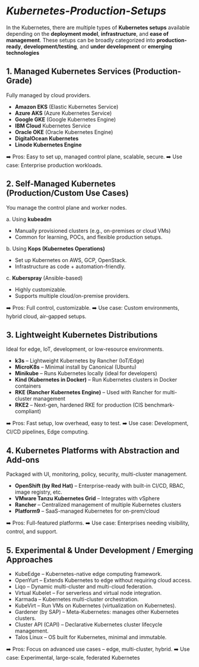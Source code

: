 # *Kubernetes-Production-Setups*

In the Kubernetes, there are multiple types of **Kubernetes setups** available depending on the **deployment model**, **infrastructure**, and **ease of management**. These setups can be broadly categorized into **production-ready**, **development/testing**, and **under development** or **emerging technologies**
## 1.  Managed Kubernetes Services (Production-Grade)
Fully managed by cloud providers.

-  **Amazon EKS** (Elastic Kubernetes Service)
-  **Azure AKS** (Azure Kubernetes Service)
-  **Google GKE** (Google Kubernetes Engine)
-  **IBM Cloud** Kubernetes Service
-  **Oracle OKE** (Oracle Kubernetes Engine)
-  **DigitalOcean Kubernetes**
-  **Linode Kubernetes Engine**

➡️  Pros: Easy to set up, managed control plane, scalable, secure.
➡️  Use case: Enterprise production workloads.

## 2.  Self-Managed Kubernetes (Production/Custom Use Cases)
You manage the control plane and worker nodes.

a.  Using **kubeadm**
-  Manually provisioned clusters (e.g., on-premises or cloud VMs)
-  Common for learning, POCs, and flexible production setups.

b.  Using **Kops (Kubernetes Operations)**
-  Set up Kubernetes on AWS, GCP, OpenStack.
-  Infrastructure as code + automation-friendly.

c. **Kuberspray** (Ansible-based)
-  Highly customizable.
-  Supports multiple cloud/on-premise providers.

➡️ Pros: Full control, customizable.
➡️ Use case: Custom environments, hybrid cloud, air-gapped setups.

## 3.  Lightweight Kubernetes Distributions
Ideal for edge, IoT, development, or low-resource environments.

-  **k3s** – Lightweight Kubernetes by Rancher (IoT/Edge)
-  **MicroK8s** – Minimal install by Canonical (Ubuntu)
-  **Minikube** – Runs Kubernetes locally (ideal for developers)
-  **Kind (Kubernetes in Docker)** – Run Kubernetes clusters in Docker containers
-  **RKE (Rancher Kubernetes Engine)** – Used with Rancher for multi-cluster management
-  **RKE2** – Next-gen, hardened RKE for production (CIS benchmark-compliant)

➡️ Pros: Fast setup, low overhead, easy to test.
➡️ Use case: Development, CI/CD pipelines, Edge computing.

## 4.  Kubernetes Platforms with Abstraction and Add-ons
Packaged with UI, monitoring, policy, security, multi-cluster management.

-  **OpenShift (by Red Hat)** – Enterprise-ready with built-in CI/CD, RBAC, image registry, etc.
-  **VMware Tanzu Kubernetes Grid** – Integrates with vSphere
-  **Rancher** – Centralized management of multiple Kubernetes clusters
-  **Platform9** – SaaS-managed Kubernetes for on-prem/cloud

➡️ Pros: Full-featured platforms.
➡️ Use case: Enterprises needing visibility, control, and support.

## 5.  Experimental & Under Development / Emerging Approaches

-  KubeEdge – Kubernetes-native edge computing framework.
-  OpenYurt – Extends Kubernetes to edge without requiring cloud access.
-  Liqo – Dynamic multi-cluster and multi-cloud federation.
-  Virtual Kubelet – For serverless and virtual node integration.
-  Karmada – Kubernetes multi-cluster orchestration.
-  KubeVirt – Run VMs on Kubernetes (virtualization on Kubernetes).
-  Gardener (by SAP) – Meta-Kubernetes: manages other Kubernetes clusters.
-  Cluster API (CAPI) – Declarative Kubernetes cluster lifecycle management.
-  Talos Linux – OS built for Kubernetes, minimal and immutable.

➡️ Pros: Focus on advanced use cases – edge, multi-cluster, hybrid.
➡️ Use case: Experimental, large-scale, federated Kubernetes
